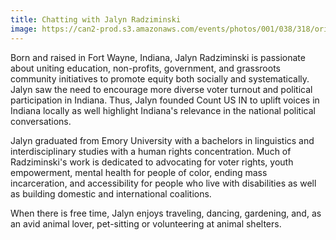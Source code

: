 ```yaml
---
title: Chatting with Jalyn Radziminski
image: https://can2-prod.s3.amazonaws.com/events/photos/001/038/318/original/event-jalyn.png
---
```


Born and raised in Fort Wayne, Indiana, Jalyn Radziminski is passionate about uniting education, non-profits, government, and grassroots community initiatives to promote equity both socially and systematically. Jalyn saw the need to encourage more diverse voter turnout and political participation in Indiana. Thus, Jalyn founded Count US IN to uplift voices in Indiana locally as well highlight Indiana's relevance in the national political conversations.

Jalyn graduated from Emory University with a bachelors in linguistics and interdisciplinary studies with a human rights concentration. Much of Radziminski's work is dedicated to advocating for voter rights, youth empowerment, mental health for people of color, ending mass incarceration, and accessibility for people who live with disabilities as well as building domestic and international coalitions.

When there is free time, Jalyn enjoys traveling, dancing, gardening, and, as an avid animal lover, pet-sitting or volunteering at animal shelters.

<link href='https://actionnetwork.org/css/style-embed-whitelabel-v3.css' rel='stylesheet' type='text/css' /><script src='https://actionnetwork.org/widgets/v4/event/chatting-with-jalyn-radziminski?format=js&source=widget'></script><div id='can-event-area-chatting-with-jalyn-radziminski' style='width: 100%'><!-- this div is the target for our HTML insertion --></div>

